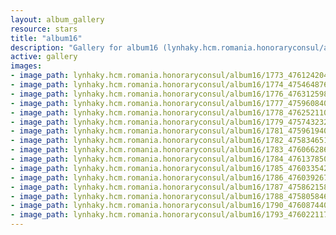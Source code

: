 ```yaml
---
layout: album_gallery
resource: stars
title: "album16"
description: "Gallery for album16 (lynhaky.hcm.romania.honoraryconsul/album16)"
active: gallery
images:
- image_path: lynhaky.hcm.romania.honoraryconsul/album16/1773_476124204_1159267682223857_3079644800031643278_n.jpg
- image_path: lynhaky.hcm.romania.honoraryconsul/album16/1774_475464876_1159267798890512_8213103145887243840_n.jpg
- image_path: lynhaky.hcm.romania.honoraryconsul/album16/1776_476312598_1159267695557189_473324726000421775_n.jpg
- image_path: lynhaky.hcm.romania.honoraryconsul/album16/1777_475960840_1159267692223856_3280090597171374268_n.jpg
- image_path: lynhaky.hcm.romania.honoraryconsul/album16/1778_476252110_1159267875557171_3341047976310301276_n.jpg
- image_path: lynhaky.hcm.romania.honoraryconsul/album16/1779_475743232_1159268018890490_1319372132275933804_n.jpg
- image_path: lynhaky.hcm.romania.honoraryconsul/album16/1781_475961940_1159267942223831_3394079498356308254_n.jpg
- image_path: lynhaky.hcm.romania.honoraryconsul/album16/1782_475834651_1159267918890500_7350203833662629773_n.jpg
- image_path: lynhaky.hcm.romania.honoraryconsul/album16/1783_476066286_1159268095557149_5262412166606083062_n.jpg
- image_path: lynhaky.hcm.romania.honoraryconsul/album16/1784_476137850_1159267838890508_5370989191997361974_n.jpg
- image_path: lynhaky.hcm.romania.honoraryconsul/album16/1785_476033542_1159267752223850_6254443631424781012_n.jpg
- image_path: lynhaky.hcm.romania.honoraryconsul/album16/1786_476039267_1159268078890484_8880602923935882893_n.jpg
- image_path: lynhaky.hcm.romania.honoraryconsul/album16/1787_475862158_1159267628890529_2995306370048876750_n.jpg
- image_path: lynhaky.hcm.romania.honoraryconsul/album16/1788_475805846_1159268092223816_704455881174470201_n.jpg
- image_path: lynhaky.hcm.romania.honoraryconsul/album16/1790_476087440_1159268085557150_8963616164162753912_n.jpg
- image_path: lynhaky.hcm.romania.honoraryconsul/album16/1793_476022117_1159255375558421_6325956793749525061_n.jpg
---
```

